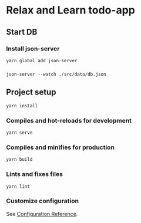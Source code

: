 # Relax and Learn todo-app

## Start DB

### Install json-server

```
yarn global add json-server
```

###

```
json-server --watch ./src/data/db.json
```

## Project setup

```
yarn install
```

### Compiles and hot-reloads for development

```
yarn serve
```

### Compiles and minifies for production

```
yarn build
```

### Lints and fixes files

```
yarn lint
```

### Customize configuration

See [Configuration Reference](https://cli.vuejs.org/config/).
